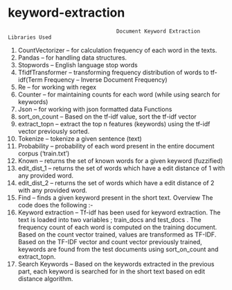 # keyword-extraction

                                       Document Keyword Extraction
    Libraries Used
1.	CountVectorizer – for calculation frequency of each word in the texts.
2.	Pandas – for handling data structures.
3.	Stopwords – English language stop words 
4.	TfidfTransformer – transforming frequency distribution of words to tf-idf(Term Frequency – Inverse Document Frequency)
5.	Re – for working with regex
6.	Counter – for maintaining counts for each word (while using search for keywords)
7.	Json – for working with json formatted data
     Functions
1.	sort_on_count – Based on the tf-idf value, sort the tf-idf vector
2.	extract_topn – extract the top n features (keywords) using the tf-idf vector previously sorted.
3.	Tokenize – tokenize a given sentence (text)
4.	Probability – probability of each word present in the entire document corpus (‘train.txt’)
5.	Known – returns the set of known words for a given keyword (fuzzified)
6.	edit_dist_1 – returns the set of words which have a edit distance of 1 with any provided word.
7.	edit_dist_2 – returns the set of words which have a edit distance of 2 with any provided word.
8.	Find – finds a given keyword present in the short text.
     Overview 
The code does the following :-
1.	Keyword extraction – Tf-idf has been used for keyword extraction. The text is loaded into two variables ; train_docs and test_docs . The frequency count of each word is computed on the training document. Based on the count vector trained, values are transformed as TF-IDF.
Based on the TF-IDF vector and count vector previously trained, keywords are found from the test documents using sort_on_count and extract_topn. 
2.	Search Keywords – Based on the keywords extracted in the previous part, each keyword is searched for in the short text based on edit distance algorithm.
